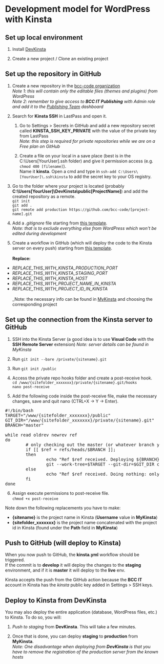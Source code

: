# Development model for WordPress with Kinsta

## Set up local environment

1. Install [DevKinsta](https://kinsta.com/devkinsta/download/)

2. Create a new project / Clone an existing project


## Set up the repository in GitHub

1. Create a new repository in the [bcc-code organization](https://github.com/bcc-code)<br>
_Note 1: this will contain only the editable files (themes and plugins) from WordPress_<br>
_Note 2: remember to give access to **BCC IT Publishing** with Admin role and add it to the [Publishing Team](https://github.com/orgs/bcc-code/projects/3) dashboard_

2. Search for **Kinsta SSH** in LastPass and open it.
    1. Go to Settings > Secrets in GitHub and add a new repository secret called **KINSTA_SSH_KEY_PRIVATE** with the value of the private key from LastPass<br>
    _Note: this step is required for private repositories while we are on a Free plan on GitHub_

    2. Create a file on your local in a save place (best is in the C:\Users\[YourUser]\.ssh folder) and give it permission access (e.g. `chmod 400 [filename]`).<br>
    Name it **kinsta**. Open a cmd and type in `ssh-add C:\Users\[YourUser]\.ssh\kinsta` to add the secret key to your OS registry.

3. Go to the folder where your project is located (probably **C:\Users\[YourUser]\DevKinsta\public\[ProjectName]**) and add the created repository as a remote.<br>
`git init`<br>
`git add .`<br>
`git remote add production https://github.com/bcc-code/[project-name].git`

4. Add a _.gitignore_ file starting from [this template](https://github.com/bcc-code/bcc-wp/blob/master/kinsta-gitignore-template).<br>
_Note: that is to exclude everything else from WordPress which won't be edited during development_

7. Create a workflow in GitHub (which will deploy the code to the Kinsta server on every push) starting from [this template](https://github.com/bcc-code/bcc-wp/blob/master/kinsta-workflow-template.yml).
<br><br>
**Replace:**
- _REPLACE_THIS_WITH_KINSTA_PRODUCTION_PORT_
- _REPLACE_THIS_WITH_KINSTA_STAGING_PORT_
- _REPLACE_THIS_WITH_KINSTA_HOST_
- _REPLACE_THIS_WITH_PROJECT_NAME_IN_KINSTA_
- _REPLACE_THIS_WITH_PROJECT_ID_IN_KINSTA_
<br><br>
_Note: the necessary info can be found in [MyKinsta](https://my.kinsta.com/sites) and choosing the corresponding project<br>


## Set up the connection from the Kinsta server to GitHub

1. SSH into the Kinsta Server (a good idea is to use **Visual Code** with the **SSH Remote Server** extension)
_Note: server details can be found in MyKinsta_

2. Run `git init --bare /private/{sitename}.git`

3. Run `git init /public`

4. Access the private repo hooks folder and create a post-receive hook.<br>
`cd /www/{sitefolder_xxxxxxx}/private/{sitename}.git/hooks`<br>
`nano post-receive`

5. Add the following code inside the post-receive file, make the necessary changes, save and quit nano (CTRL+X -> Y -> Enter).
<pre>#!/bin/bash
TARGET="/www/{sitefolder_xxxxxxx}/public"
GIT_DIR="/www/{sitefolder_xxxxxxx}/private/{sitename}.git"
BRANCH="master"

while read oldrev newrev ref
do
        # only checking out the master (or whatever branch you would like to deploy)
        if [[ $ref = refs/heads/$BRANCH ]];
        then
                echo "Ref $ref received. Deploying ${BRANCH} branch to production..."
                git --work-tree=$TARGET --git-dir=$GIT_DIR checkout -f
        else
                echo "Ref $ref received. Doing nothing: only the ${BRANCH} branch may be deployed on this server."
        fi
done</pre>

6. Assign execute permissions to post-receive file.<br>
`chmod +x post-receive`

Note down the following replacements you have to make:
- **{sitename}** is the project name in Kinsta (**Username** value in **MyKinsta**)
- **{sitefolder_xxxxxxx}** is the project name concatenated with the project id in Kinsta (found under the **Path** field in **MyKinsta**)


## Push to GitHub (will deploy to Kinsta)

When you now push to GitHub, the **kinsta.yml** workflow should be triggered.<br>
If the commit is to **develop** it will deploy the changes to the **staging** environment, and if it is **master** it will deploy to the **live** env.

Kinsta accepts the push from the GitHub action because the **BCC IT** account in Kinsta has the _kinsta_ public key added in Settings > SSH keys.


## Deploy to Kinsta from **DevKinsta**

You may also deploy the entire application (database, WordPress files, etc.) to Kinsta. To do so, you will:

1. _Push to staging_ from **DevKinsta**. This will take a few minutes.

2. Once that is done, you can deploy **staging** to **production** from **MyKinsta**.<br>
_Note: One disadvantage when deploying from **DevKinsta** is that you have to remove the registration of the production server from the known hosts_
